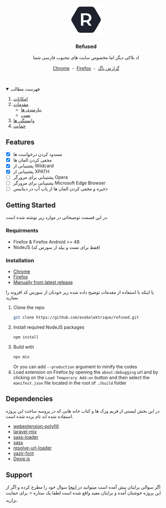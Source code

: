 <br />
<p align="center">
  <a href="https://github.com/evokelektrique/refused">
    <img src="./src/resources/images/96.png?raw=true" alt="Logo" width="96" height="96">
  </a>

  <h3 align="center">Refused</h3>

  <p align="center">
    اد بلاکی دیگر اما مخصوص سایت های محبوب فارسی شما
    <br />
    <br />
    <a href="https://chrome.google.com/webstore/detail/refused/omeglkgaklnjheplmjmmcgodhcnjckdf" title="Download for Chrome">Chrome</a>
    &nbsp;-&nbsp;
    <a href="https://addons.mozilla.org/en-US/firefox/addon/refused/" title="Download for Firefox">Firefox</a>
    &nbsp;-&nbsp;  
    <a href="https://github.com/evokelektrique/refused/issues">گزارش باگ</a>
  </p>
</p>

<br />
<br />

<!-- TABLE OF CONTENTS -->
<details open="open">
  <summary>فهرست مطالب</summary>
  <ol>
    <li><a href="#features">امکانات</a></li>
    <li>
      <a href="#getting-started">مقدمات</a>
      <ul>
        <li><a href="#requirments">نیازمندی ها</a></li>
        <li><a href="#installation">نصب</a></li>
      </ul>
    </li>
    <li><a href="#dependencies">وابستگی ها</a></li>
    <li><a href="#support">حمایت</a></li>
  </ol>
</details>

<!-- FEATURES -->
## Features

  - [X] مسدود کردن درخواست ها
  - [X] مخفی کردن المان ها
  - [X] پشتیبانی از Wildcard
  - [X] پشتیبانی از XPATH
  - [ ] پشتیبانی برای مرورگر Opera
  - [ ] پشتیبانی برای مرورگر Microsoft Edge Browser
  - [ ] ذخیره و مخفی کردن المان ها از پاپ آپ در دیتابیس

<!-- GETTING STARTED -->
## Getting Started

در این قسمت توضیحاتی در موارد زیر نوشته شده است.

### Requirments
- Firefox & Firefox Android >= 48
- NodeJS (فقط برای تست و بیلد از سورس کد)

### Installation
- [Chrome](https://chrome.google.com/webstore/detail/refused/omeglkgaklnjheplmjmmcgodhcnjckdf)
- [Firefox](https://addons.mozilla.org/en-US/firefox/addon/refused/)
- [Manually from latest release](https://github.com/evokelektrique/refused/releases/latest)

یا اینکه با استفاده از مقدمات توضیح داده شده زیر خودتان از سورس کد افزونه را بسازید
1. Clone the repo
   ```sh
   git clone https://github.com/evokelektrique/refused.git
   ```
2. Install required NodeJS packages
   ```sh
   npm install
   ```
3. Build with
   ```sh
   npx mix
   ```
   Or you can add `--production` argument to minify the codes
4. Load extension on Firefox by opening the `about:debugging` url and by clicking on the `Load Temporary Add-on` button and then select the `manifest.json` file located in the root of `./build` folder

## Dependencies
در این بخش لیستی از فریم ورک ها و کتاب خانه هایی که در پروسه ساخت این پروژه استفاده شده اند نام برده شده است.
* [webextension-polyfill](https://github.com/mozilla/webextension-polyfill)
* [laravel-mix](https://laravel-mix.com)
* [sass-loader](https://www.npmjs.com/package/sass-loader)
* [sass](https://www.npmjs.com/package/sass)
* [resolve-url-loader](https://www.npmjs.com/package/resolve-url-loader)
* [vazir-font](https://github.com/rastikerdar/vazir-font)
* [Dexie.js](https://github.com/dfahlander/Dexie.js)
  
<!-- Support -->
## Support
اگر سوالی برایتان پیش آمده است میتوانید در 
[اینجا](https://github.com/evokelektrique/refused/issues)
سوال خود را مطرح کرده و اگر از این پروژه خوشتان آمده و برایتان مفید واقع شده است لطفا یک ستاره ⭐ برای حمایت بزارید.


